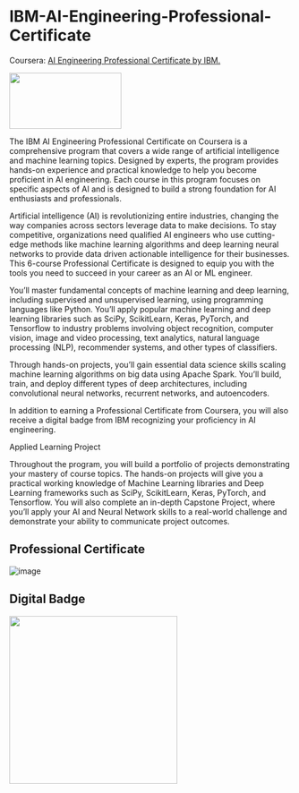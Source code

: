 # IBM-AI-Engineering-Professional-Certificate

Coursera: [AI Engineering Professional Certificate by IBM.](https://www.coursera.org/professional-certificates/ai-engineer)    

<img src=https://github.com/ValerioCann/IBM-AI-Engineering-Professional-Certificate/assets/136093296/8e819553-54d9-4137-b799-2b8aafc1f740 width="200" height="100">

          

The IBM AI Engineering Professional Certificate on Coursera is a comprehensive program that covers a wide range of artificial intelligence and machine learning topics. Designed by experts, the program provides hands-on experience and practical knowledge to help you become proficient in AI engineering. Each course in this program focuses on specific aspects of AI and is designed to build a strong foundation for AI enthusiasts and professionals.

Artificial intelligence (AI) is revolutionizing entire industries, changing the way companies across sectors leverage data to make decisions. To stay competitive, organizations need qualified AI engineers who use cutting-edge methods like machine learning algorithms and deep learning neural networks to provide data driven actionable intelligence for their businesses. This 6-course Professional Certificate is designed to equip you with the tools you need to succeed in your career as an AI or ML engineer.  

You’ll master fundamental concepts of machine learning and deep learning, including supervised and unsupervised learning, using programming languages like Python. You’ll apply popular machine learning and deep learning libraries such as SciPy, ScikitLearn, Keras, PyTorch, and Tensorflow to industry problems involving object recognition, computer vision, image and video processing, text analytics, natural language processing (NLP), recommender systems, and other types of classifiers.

Through hands-on projects, you’ll gain essential data science skills scaling machine learning algorithms on big data using Apache Spark. You’ll build, train, and deploy different types of deep architectures, including convolutional neural networks, recurrent networks, and autoencoders.

In addition to earning a Professional Certificate from Coursera, you will also receive a digital badge from IBM recognizing your proficiency in AI engineering. 

Applied Learning Project

Throughout the program, you will build a portfolio of projects demonstrating your mastery of course topics. The hands-on projects will give you a practical working knowledge of Machine Learning libraries and Deep Learning frameworks such as SciPy, ScikitLearn, Keras, PyTorch, and Tensorflow. You will also complete an in-depth Capstone Project, where you’ll apply your AI and Neural Network skills to a real-world challenge and demonstrate your ability to communicate project outcomes. 

## Professional Certificate
![image](https://github.com/ValerioCann/IBM-AI-Engineering-Professional-Certificate/assets/136093296/3958afdd-bed5-4f84-b74f-5da64db7046a)


## Digital Badge

<img src=https://github.com/ValerioCann/IBM-AI-Engineering-Professional-Certificate/assets/136093296/91d94e5c-2d0e-4a93-9670-b3b124b6c814 width="300" height="300">



